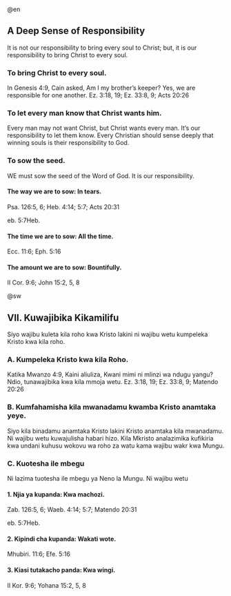 @en



<h2> A Deep Sense of Responsibility</h2>
<p>It is not our responsibility to bring every soul to Christ; but, it is our responsibility to bring Christ to every soul.</p>

<h3>To bring Christ to every soul.</h3>
<p>In Genesis 4:9, Cain asked, Am I my brother&#8217;s keeper? Yes, we are responsible for one another. Ez. 3:18, 19; Ez. 33:8, 9; Acts 20:26</p>

<h3>To let every man know that Christ wants him.</h3>
<p>Every man may not want Christ, but Christ wants every man. It&#8217;s our responsibility to let them know. Every Christian should sense deeply that winning souls is their responsibility to God.</p>

<h3>To sow the seed.</h3>
<p>WE must sow the seed of the Word of God. It is our responsibility.</p>

<h4>The way we are to sow: In tears.</h4>

<p>Psa. 126:5, 6; Heb. 4:14; 5:7; Acts 20:31</p>
<p>eb. 5:7Heb.</p>

<h4>The time we are to sow: All the time. </h4>
<p>Ecc. 11:6; Eph. 5:16</p>

<h4>The amount we are to sow: Bountifully.&#9;</h4>
<p>II Cor. 9:6; John 15:2, 5, 8</p>


@sw


<h2>VII.&#9;Kuwajibika Kikamilifu</h2>
<p>Siyo wajibu kuleta kila roho kwa Kristo lakini ni wajibu wetu kumpeleka Kristo kwa kila roho.</p>

<h3>A.&#9;Kumpeleka Kristo kwa kila Roho.</h3>
<p>Katika Mwanzo 4:9, Kaini aliuliza, Kwani mimi ni mlinzi wa ndugu yangu? Ndio, tunawajibika kwa kila mmoja wetu. Ez. 3:18, 19; Ez. 33:8, 9; Matendo 20:26</p>

<h3>B.&#9;Kumfahamisha kila mwanadamu kwamba Kristo anamtaka yeye. </h3>
<p>Siyo kila binadamu anamtaka Kristo lakini Kristo anamtaka kila mwanadamu. Ni wajibu wetu kuwajulisha habari hizo. Kila Mkristo analazimika kufikiria kwa undani kuhusu wokovu wa roho za watu kama wajibu wakr kwa Mungu. </p>

<h3>C.&#9;Kuotesha ile mbegu</h3>
<p>Ni lazima tuotesha ile mbegu ya Neno la Mungu. Ni wajibu wetu</p>

<h4>1.&#9;Njia ya kupanda: Kwa machozi.</h4>
<p>&#9;&#9;&#9;Zab. 126:5, 6; Waeb. 4:14; 5:7; Matendo 20:31</p>
<p>eb. 5:7Heb.</p>

<h4>2.&#9;Kipindi cha kupanda: Wakati wote. </h4>
<p>Mhubiri. 11:6; Efe. 5:16</p>

<h4>3.&#9;Kiasi tutakacho panda: Kwa wingi.&#9;</h4>
<p>II Kor. 9:6; Yohana 15:2, 5, 8</p>